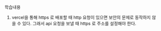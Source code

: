 학습내용
1. vercel을 통해 https 로 배포할 때 http 요청이 있으면 보안의 문제로 동작하지 않을 수 있다. 
그래서 api 요청을 보낼 때 https 로 주소를 설정해야 한다. 